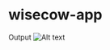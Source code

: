 # wisecow-app

Output
![Alt text](https://github.com/user-attachments/assets/68d15e37-3b15-497e-9c9f-f06907b3fa65)
